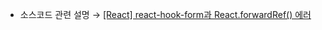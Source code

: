 * 소스코드 관련 설명 → <a href='https://jforj.tistory.com/265'>[React] react-hook-form과 React.forwardRef() 에러</a>